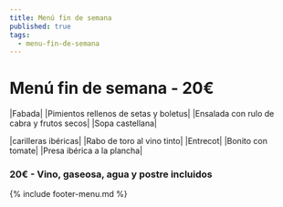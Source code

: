```yaml
---
title: Menú fin de semana
published: true
tags:
  - menu-fin-de-semana
---
```


# Menú fin de semana - 20€

|Fabada|
|Pimientos rellenos de setas y boletus|
|Ensalada con rulo de cabra y frutos secos|
|Sopa castellana|

|carilleras ibéricas|
|Rabo de toro al vino tinto|
|Entrecot|
|Bonito con tomate|
|Presa ibérica a la plancha|


### 20€ - Vino, gaseosa, agua y postre incluidos


{% include footer-menu.md %}
